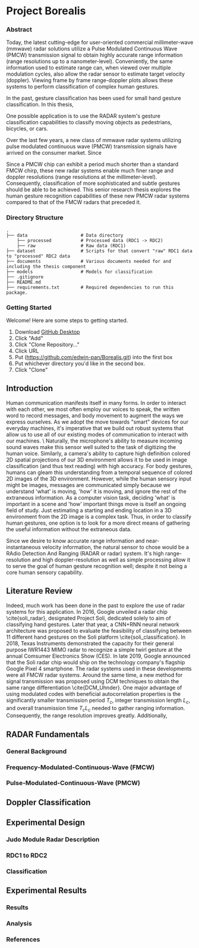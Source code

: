 # Project Borealis 

### Abstract
Today, the latest cutting-edge for user-oriented commercial millimeter-wave (mmwave) radar solutions utilize a Pulse Modulated Continuous Wave (PMCW) transmission signal to obtain highly accurate range information (range resolutions up to a nanometer-level). Conveniently, the same information used to estimate range can, when viewed over multiple modulation cycles, also allow the radar sensor to estimate target velocity (doppler). Viewing frame by frame range-doppler plots allows these systems to perform classification of complex human gestures. 

In the past, gesture classification has been used for small hand gesture classification. In this thesis, 

One possible application is to use the RADAR system's gesture classification capabilities to classify moving objects as pedestrians, bicycles, or cars. 

Over the last few years, a new class of mmwave radar systems utilizing pulse modulated continuous wave (PMCW) transmission signals have arrived on the consumer market. Since 


Since a PMCW chip can exhibit a period much shorter than a standard FMCW chirp, these new radar systems enable much finer range and doppler resolutions (range resolutions at the millimeter-level). Consequently, classification of more sophisticated and subtle gestures should be able to be achieved. This senior research thesis explores the human gesture recognition capabilities of these new PMCW radar systems compared to that of the FMCW radars that preceded it.

### Directory Structure
    .
    ├── data                    # Data directory
        ├── processed           # Processed data (RDC1 -> RDC2)
        ├── raw                 # Raw data (RDC1)
    ├── dataset                 # Scripts for that convert "raw" RDC1 data to "processed" RDC2 data
    ├── documents               # Various documents needed for and including the thesis component
    ├── models                  # Models for classification
    ├── .gitignore
    ├── README.md
    ├── requirements.txt        # Required dependencies to run this package.

### Getting Started
Welcome! Here are some steps to getting started.
1. Download [GitHub Desktop](https://desktop.github.com/)
2. Click "Add"
3. Click "Clone Repository..."
4. Click URL
5. Put (https://github.com/edwin-pan/Borealis.git) into the first box
6. Put whichever directory you'd like in the second box. 
7. Click "Clone"


## Introduction
Human communication manifests itself in many forms. In order to interact with each other, we most often employ our voices to speak, the written word to record messages, and body movement to augment the ways we express ourselves. As we adopt the move towards "smart" devices for our everyday machines, it's imperative that we build out robust systems that allow us to use all of our existing modes of communication to interact with our machines. \\
Naturally, the microphone's ability to measure incoming sound waves make this sensor well suited to the task of digitizing the human voice. Similarly, a camera's ability to capture high definition colored 2D spatial projections of our 3D environment allows it to be used in image classification (and thus text reading) with high accuracy. For body gestures, humans can gleam this understanding from a temporal sequence of colored 2D images of the 3D environment. However, while the human sensory input might be images, messages are communicated simply because we understand 'what' is moving, 'how' it is moving, and ignore the rest of the extraneous information. As a computer vision task, deciding 'what' is important in a scene and 'how' important things move is itself an ongoing field of study. Just estimating a starting and ending location in a 3D environment from the 2D image is a complex task. Thus, in order to classify human gestures, one option is to look for a more direct means of gathering the useful information without the extraneous data.

Since we desire to know accurate range information and near-instantaneous velocity information, the natural sensor to chose would be a RAdio Detection And Ranging (RADAR or radar) system. It's high range-resolution and high doppler-resolution as well as simple processing allow it to serve the goal of human gesture recognition well; despite it not being a core human sensory capability.

## Literature Review
Indeed, much work has been done in the past to explore the use of radar systems for this application. In 2016, Google unveiled a radar chip \cite{soli_radar}, designated Project Soli, dedicated solely to aim of classifying hand gestures. Later that year, a CNN+RNN neural network architecture was proposed to evaluate the feasibility of classifying between 11 different hand gestures on the Soli platform \cite{soli_classification}. In 2018, Texas Instruments demonstrated the capacity for their general purpose IWR1443 MIMO radar to recognize a simple twirl gesture at the annual Comsumer Electronics Show (CES). In late 2019, Google announced that the Soli radar chip would ship on the technology company's flagship Google Pixel 4 smartphone. The radar systems used in these developments were all FMCW radar systems. Around the same time, a new method for signal transmission was proposed using DCM techniques to obtain the same range differentiation \cite{DCM_Uhnder}. One major advantage of using modulated codes with beneficial autocorrelation properties is the significantly smaller transmission period $T_c$, integer transmission length $L_c$, and overall transmission time $T_cL_c$ needed to gather ranging information. Consequently, the range resolution improves greatly. Additionally, 


## RADAR Fundamentals
### General Background
### Frequency-Modulated-Continuous-Wave (FMCW)
### Pulse-Modulated-Continuous-Wave (PMCW)

## Doppler Classification

## Experimental Design
### Judo Module Radar Description
### RDC1 to RDC2
### Classification

## Experimental Results
### Results
### Analysis
### References
